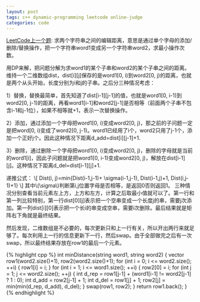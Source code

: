 ```yaml
---
layout: post
tags: c++ dynamic-programming leetcode online-judge
categories: code
---
```


[LeetCode上一个题](http://oj.leetcode.com/problems/edit-distance/): 求两个字符串之间的编辑距离，意思是通过单个字母的添加/删除/替换操作，把一个字符串word1变成另一个字符串word2，求最小操作次数。

用DP来解，把问题分解为求word1的某个子串和word2的某个子串之间的距离。维持一个二维数组dist，dist[i][j]保存的是word1[0, i)到word2[0, j)的距离，也就是两个从头开始，长度分别为i和j的子串。之后分三种情况考虑：

1）替换，替换最简单，首先知道了dist[i-1][j-1]的值，也就是word1[0, i-1)到word2[0, j-1)的距离，再看word1[i-1]和word2[j-1]是否相等（前面两个子串不包含i-1和j-1位），如果不相等就+1，表示一次替换操作。

2）添加，通过添加一个字母把word1[0, i)变成word2[0, j)，那之前的子问题一定是把word[0, i)变成了word2[0, j-1)。word1已经用了i个，word2只用了j-1个，添加一个正好j个。因此这种情况下距离d_add=dist[i][j-1]+1.

3）删除，通过删除一个字母把word1[0, i)变成word2[0, j)，删除的字母就是当前的word1[i]，因此子问题就是把word1[0, i-1)变成word2[0, j)，解放在dist[i-1][j]。这种情况下距离d_del=dist[i-1][j]+1.

递推公式：
\\[
Dist(i, j)=min\{Dist(i-1,j-1)+ \sigma(i-1,j-1), Dist(i-1,j)+1, Dist(i,j-1)+1\}
\\]
其中\\(\sigma\\)判断第i,j位置字母是否相等，是返回0否则返回1。
三种情况分别查看当前元素左上方，上方和左方，计算之后取最小值就可以了。第一行和第一列比较特别，第一行dist[0][j]表示把一个空串变成一个长度j的串，需要j次添加。第一列dist[i][0]表示把一个长i的串变成空串，需要i次删除。最后结果就是矩阵右下角就是最终结果。

然后发现，二维数组是不必要的，每次更新只和上一行有关，所以开出两行来就足够了。每次利用上一行的信息更新下一行，然后swap。由于全部做完之后有一次swap，所以最终结果存放在row1的最后一个元素。

{% highlight cpp %}
int minDistance(string word1, string word2) { 
    vector<int> row1(word2.size()+1), row2(word2.size()+1); 
    for (int i = 0; i <= word2.size(); ++i) { 
        row1[i] = i; 
    } 
    for (int i = 1; i <= word1.size(); ++i) { 
        row2[0] = i; 
        for (int j = 1; j <= word2.size(); ++j) { 
            int d_rep = row1[j-1] + (word1[i-1] != word2[j-1] ? 1 : 0); 
            int d_add = row2[j-1] + 1; 
            int d_del = row1[j] + 1; 
            row2[j] = min(min(d_rep, d_add), d_del); 
        } 
        swap(row1, row2); 
    } 
    return row1.back();
}
{% endhighlight %}